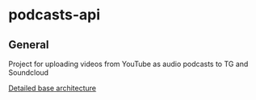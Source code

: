 # podcasts-api

## General

Project for uploading videos from YouTube as audio podcasts to TG and Soundcloud

[Detailed base architecture](Conversion%20Service.md)
